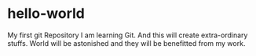 # hello-world
My first git Repository
I am learning Git. And this will create extra-ordinary stuffs. World will be astonished and they will be benefitted from my work.
